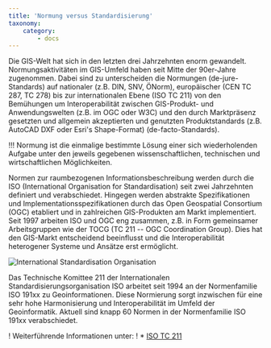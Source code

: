 ```yaml
---
title: 'Normung versus Standardisierung'
taxonomy:
    category:
        - docs
---
```


Die GIS-Welt hat sich in den letzten drei Jahrzehnten enorm gewandelt. Normungsaktivitäten im GIS-Umfeld haben seit Mitte der 90er-Jahre zugenommen. Dabei sind zu unterscheiden die Normungen (de-jure-Standards) auf nationaler (z.B. DIN, SNV, ÖNorm), europäischer (CEN TC 287, TC 278) bis zur internationalen Ebene (ISO TC 211) von den Bemühungen um Interoperabilität zwischen GIS-Produkt- und Anwendungswelten (z.B. im OGC oder W3C) und den durch Marktpräsenz gesetzten und allgemein akzeptierten und genutzten Produktstandards (z.B. AutoCAD DXF oder Esri's Shape-Format) (de-facto-Standards). 

!!! Normung ist die einmalige bestimmte Lösung einer sich wiederholenden Aufgabe unter den jeweils gegebenen wissenschaftlichen, technischen und wirtschaftlichen Möglichkeiten.

Normen zur raumbezogenen Informationsbeschreibung werden durch die ISO (International Organisation for 
Standardisation) seit zwei Jahrzehnten definiert und verabschiedet. Hingegen werden abstrakte Spezifikationen und 
Implementationsspezifikationen durch das Open Geospatial Consortium (OGC) etabliert und  in zahlreichen 
GIS-Produkten am Markt implementiert. Seit 1997 arbeiten ISO und OGC eng zusammen, z.B. in Form gemeinsamer Arbeitsgruppen wie der 
TOCG (TC 211 -- OGC Coordination Group). Dies hat den GIS-Markt entscheidend beeinflusst und die Interoperabilität 
heterogener Systeme und Ansätze erst ermöglicht.

![](ISO.png?resize=300&classes=caption "International Standardisation Organisation")

Das Technische Komittee 211 der Internationalen Standardisierungsorganisation ISO arbeitet seit 1994 an der Normenfamilie ISO 191xx zu Geoinformationen. Diese Normierung sorgt inzwischen für eine sehr hohe Harmonisierung und Interoperabilität im Umfeld der Geoinformatik. Aktuell sind knapp 60 Normen in der Normenfamilie ISO 191xx verabschiedet.

! Weiterführende Informationen unter:
! * [ISO TC 211](https://committee.iso.org/home/tc211)

